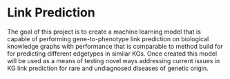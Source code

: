 # Link Prediction

The goal of this project is to create a machine learning model that is capable of performing gene-to-phenotype link prediction on biological knowledge graphs with performance that is comparable to method build for for predicting different edgetypes in similar KGs. Once created this model will be used as a means of testing novel ways addressing current issues in KG link prediction for rare and undiagnosed diseases of genetic origin.
